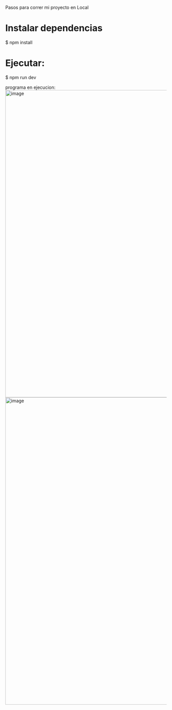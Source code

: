 Pasos para correr mi proyecto en Local
# Instalar dependencias
$ npm install

# Ejecutar:
$ npm run dev

programa en ejecucion:
<img width="957" alt="image" src="https://github.com/Daniel349167/Trivia-Game/assets/62466867/8619e6e9-0f0d-4403-b0de-f272e38b2809">
<img width="957" alt="image" src="https://github.com/Daniel349167/Trivia-Game/assets/62466867/029dabf8-593e-472d-8f4c-a2ef86daa84d">




